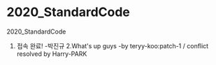# 2020_StandardCode
2020_StandardCode


1. 접속 완료! -박진규
2.What's up guys -by teryy-koo:patch-1 / conflict resolved by Harry-PARK

